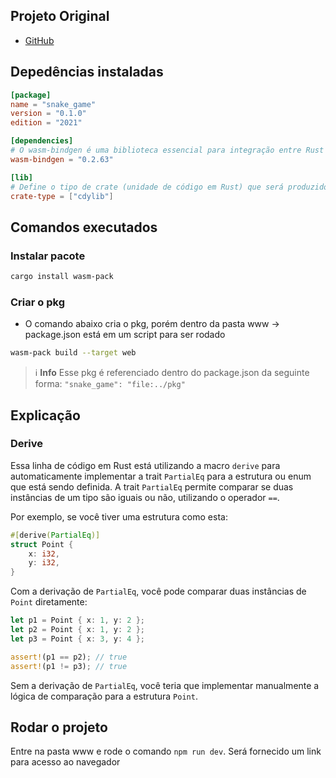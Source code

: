 ## Projeto Original

- [GitHub](https://github.com/Jerga99/snake-rust-game)


## Depedências instaladas

```toml
[package]
name = "snake_game"
version = "0.1.0"
edition = "2021"

[dependencies]
# O wasm-bindgen é uma biblioteca essencial para integração entre Rust e WebAssembly
wasm-bindgen = "0.2.63"

[lib]
# Define o tipo de crate (unidade de código em Rust) que será produzido como saída. O cdylib significa que o projeto será compilado como uma biblioteca dinâmica (shared library) compatível com C e outras linguagens (neste caso, para WebAssembly)
crate-type = ["cdylib"]


```

## Comandos executados

### Instalar pacote
```bash
cargo install wasm-pack
```

### Criar o pkg

- O comando abaixo cria o pkg, porém dentro da pasta www -> package.json está em um script para ser rodado

```bash
wasm-pack build --target web
```
> ℹ️ **Info**
> Esse pkg é referenciado dentro do package.json da seguinte forma: `"snake_game": "file:../pkg"`


## Explicação

### Derive

Essa linha de código em Rust está utilizando a macro `derive` para automaticamente implementar a trait `PartialEq` para a estrutura ou enum que está sendo definida. A trait `PartialEq` permite comparar se duas instâncias de um tipo são iguais ou não, utilizando o operador `==`.

Por exemplo, se você tiver uma estrutura como esta:

```rust
#[derive(PartialEq)]
struct Point {
    x: i32,
    y: i32,
}
```

Com a derivação de `PartialEq`, você pode comparar duas instâncias de `Point` diretamente:

```rust
let p1 = Point { x: 1, y: 2 };
let p2 = Point { x: 1, y: 2 };
let p3 = Point { x: 3, y: 4 };

assert!(p1 == p2); // true
assert!(p1 != p3); // true
```

Sem a derivação de `PartialEq`, você teria que implementar manualmente a lógica de comparação para a estrutura `Point`.

## Rodar o projeto

Entre na pasta www e rode o comando `npm run dev`. Será fornecido um link para acesso ao navegador